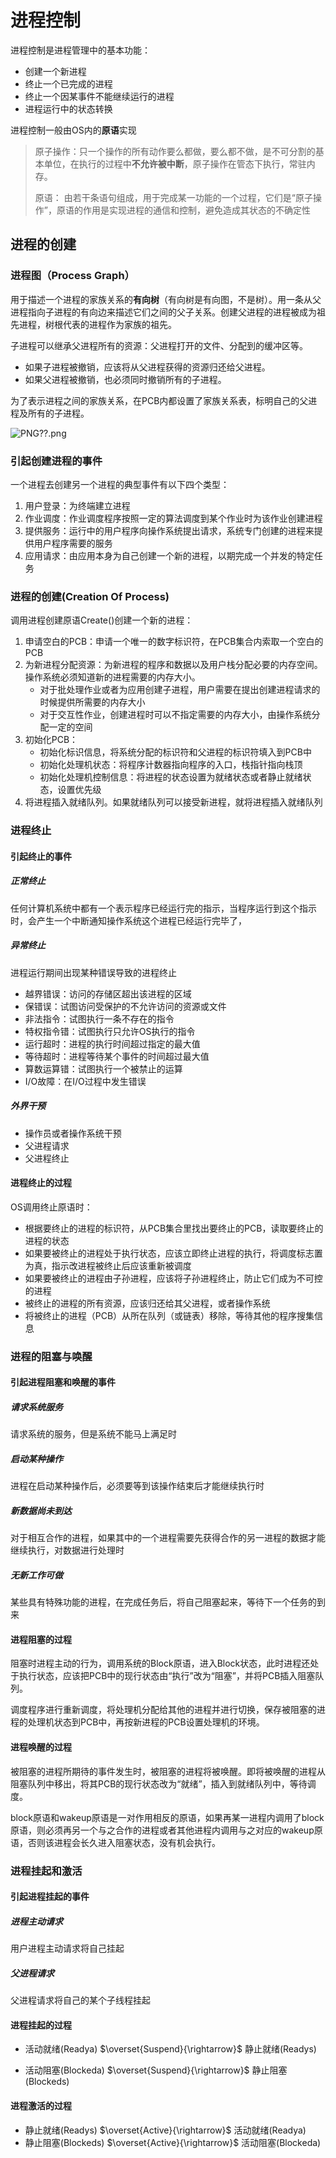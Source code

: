 ﻿---
tags: ['操作系统','进程']
---
# 进程控制

进程控制是进程管理中的基本功能：

- 创建一个新进程
- 终止一个已完成的进程
- 终止一个因某事件不能继续运行的进程
- 进程运行中的状态转换

进程控制一般由OS内的**原语**实现

> 原子操作：只一个操作的所有动作要么都做，要么都不做，是不可分割的基本单位，在执行的过程中**不允许被中断**，原子操作在管态下执行，常驻内存。
>
> 原语： 由若干条语句组成，用于完成某一功能的一个过程，它们是“原子操作”，原语的作用是实现进程的通信和控制，避免造成其状态的不确定性

## 进程的创建

### 进程图（Process Graph）

用于描述一个进程的家族关系的**有向树**（有向树是有向图，不是树）。用一条从父进程指向子进程的有向边来描述它们之间的父子关系。创建父进程的进程被成为祖先进程，树根代表的进程作为家族的祖先。

子进程可以继承父进程所有的资源：父进程打开的文件、分配到的缓冲区等。

- 如果子进程被撤销，应该将从父进程获得的资源归还给父进程。
- 如果父进程被撤销，也必须同时撤销所有的子进程。

为了表示进程之间的家族关系，在PCB内都设置了家族关系表，标明自己的父进程及所有的子进程。

![PNG??.png](https://i.loli.net/2020/07/31/nasX4Sj9vtpdqPc.png)

### 引起创建进程的事件

一个进程去创建另一个进程的典型事件有以下四个类型：

1. 用户登录：为终端建立进程
2. 作业调度：作业调度程序按照一定的算法调度到某个作业时为该作业创建进程
3. 提供服务：运行中的用户程序向操作系统提出请求，系统专门创建的进程来提供用户程序需要的服务
4. 应用请求：由应用本身为自己创建一个新的进程，以期完成一个并发的特定任务

### 进程的创建(Creation Of Process)

调用进程创建原语Create()创建一个新的进程：

1. 申请空白的PCB：申请一个唯一的数字标识符，在PCB集合内索取一个空白的PCB
2. 为新进程分配资源：为新进程的程序和数据以及用户栈分配必要的内存空间。操作系统必须知道新的进程需要的内存大小。
   - 对于批处理作业或者为应用创建子进程，用户需要在提出创建进程请求的时候提供所需要的内存大小
   - 对于交互性作业，创建进程时可以不指定需要的内存大小，由操作系统分配一定的空间
3. 初始化PCB：
     - 初始化标识信息，将系统分配的标识符和父进程的标识符填入到PCB中
     - 初始化处理机状态：将程序计数器指向程序的入口，栈指针指向栈顶
     - 初始化处理机控制信息：将进程的状态设置为就绪状态或者静止就绪状态，设置优先级
4. 将进程插入就绪队列。如果就绪队列可以接受新进程，就将进程插入就绪队列

### 进程终止

#### 引起终止的事件

##### 正常终止

任何计算机系统中都有一个表示程序已经运行完的指示，当程序运行到这个指示时，会产生一个中断通知操作系统这个进程已经运行完毕了，

##### 异常终止

进程运行期间出现某种错误导致的进程终止

- 越界错误：访问的存储区超出该进程的区域
- 保错误：试图访问受保护的不允许访问的资源或文件
- 非法指令：试图执行一条不存在的指令
- 特权指令错：试图执行只允许OS执行的指令
- 运行超时：进程的执行时间超过指定的最大值
- 等待超时：进程等待某个事件的时间超过最大值
- 算数运算错：试图执行一个被禁止的运算
- I/O故障：在I/O过程中发生错误

##### 外界干预

- 操作员或者操作系统干预
- 父进程请求
- 父进程终止

#### 进程终止的过程

OS调用终止原语时：

- 根据要终止的进程的标识符，从PCB集合里找出要终止的PCB，读取要终止的进程的状态
- 如果要被终止的进程处于执行状态，应该立即终止进程的执行，将调度标志置为真，指示改进程被终止后应该重新被调度
- 如果要被终止的进程由子孙进程，应该将子孙进程终止，防止它们成为不可控的进程
- 被终止的进程的所有资源，应该归还给其父进程，或者操作系统
- 将被终止的进程（PCB）从所在队列（或链表）移除，等待其他的程序搜集信息

### 进程的阻塞与唤醒

#### 引起进程阻塞和唤醒的事件

##### 请求系统服务

请求系统的服务，但是系统不能马上满足时

##### 启动某种操作

进程在启动某种操作后，必须要等到该操作结束后才能继续执行时

##### 新数据尚未到达

对于相互合作的进程，如果其中的一个进程需要先获得合作的另一进程的数据才能继续执行，对数据进行处理时

##### 无新工作可做

某些具有特殊功能的进程，在完成任务后，将自己阻塞起来，等待下一个任务的到来

#### 进程阻塞的过程

阻塞时进程主动的行为，调用系统的Block原语，进入Block状态，此时进程还处于执行状态，应该把PCB中的现行状态由“执行”改为“阻塞”，并将PCB插入阻塞队列。

调度程序进行重新调度，将处理机分配给其他的进程并进行切换，保存被阻塞的进程的处理机状态到PCB中，再按新进程的PCB设置处理机的环境。

#### 进程唤醒的过程

被阻塞的进程所期待的事件发生时，被阻塞的进程将被唤醒。即将被唤醒的进程从阻塞队列中移出，将其PCB的现行状态改为“就绪”，插入到就绪队列中，等待调度。

block原语和wakeup原语是一对作用相反的原语，如果再某一进程内调用了block原语，则必须再另一个与之合作的进程或者其他进程内调用与之对应的wakeup原语，否则该进程会长久进入阻塞状态，没有机会执行。

### 进程挂起和激活

#### 引起进程挂起的事件

##### 进程主动请求

用户进程主动请求将自己挂起

##### 父进程请求

父进程请求将自己的某个子线程挂起

#### 进程挂起的过程

- 活动就绪(Readya)  $\overset{Suspend}{\rightarrow}$  静止就绪(Readys)
  
- 活动阻塞(Blockeda)  $\overset{Suspend}{\rightarrow}$  静止阻塞(Blockeds)
  
#### 进程激活的过程

- 静止就绪(Readys)  $\overset{Active}{\rightarrow}$  活动就绪(Readya)
- 静止阻塞(Blockeds)  $\overset{Active}{\rightarrow}$  活动阻塞(Blockeda)
